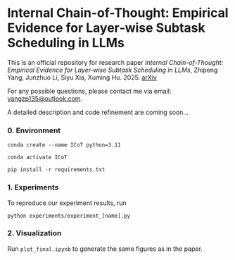 # Internal Chain-of-Thought: Empirical Evidence for Layer‑wise Subtask Scheduling in LLMs
This is an official repository for research paper *Internal Chain-of-Thought: Empirical Evidence for Layer‑wise Subtask Scheduling in LLMs*, Zhipeng Yang, Junzhuo Li, Siyu Xia, Xuming Hu. 2025. [arXiv](https://arxiv.org/abs/2505.14530)

For any possible questions, please contact me via email: yangzp135@outlook.com.

A detailed description and code refinement are coming soon...
### 0. Environment

```
conda create --name ICoT python=3.11

conda activate ICoT

pip install -r requirements.txt
```

### 1. Experiments
To reproduce our experiment results, run
```
python experiments/experiment_[name].py
```

### 2. Visualization
Run ```plot_final.ipynb``` to generate the same figures as in the paper.